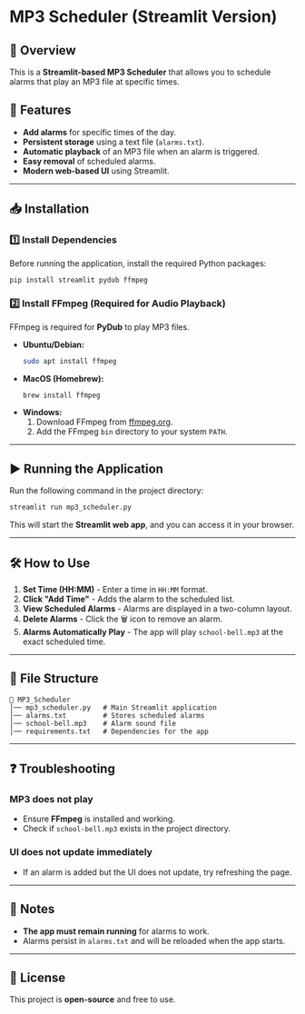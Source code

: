 # MP3 Scheduler (Streamlit Version)

## 📌 Overview

This is a **Streamlit-based MP3 Scheduler** that allows you to schedule alarms that play an MP3 file at specific times.

## 🚀 Features

- **Add alarms** for specific times of the day.
- **Persistent storage** using a text file (`alarms.txt`).
- **Automatic playback** of an MP3 file when an alarm is triggered.
- **Easy removal** of scheduled alarms.
- **Modern web-based UI** using Streamlit.

---

## 📥 Installation

### **1️⃣ Install Dependencies**

Before running the application, install the required Python packages:

```bash
pip install streamlit pydub ffmpeg
```

### **2️⃣ Install FFmpeg (Required for Audio Playback)**

FFmpeg is required for **PyDub** to play MP3 files.

- **Ubuntu/Debian:**
  ```bash
  sudo apt install ffmpeg
  ```
- **MacOS (Homebrew):**
  ```bash
  brew install ffmpeg
  ```
- **Windows:**
  1. Download FFmpeg from [ffmpeg.org](https://ffmpeg.org/download.html).
  2. Add the FFmpeg `bin` directory to your system `PATH`.

---

## ▶️ Running the Application

Run the following command in the project directory:

```bash
streamlit run mp3_scheduler.py
```

This will start the **Streamlit web app**, and you can access it in your browser.

---

## 🛠️ How to Use

1. **Set Time (HH:MM)** - Enter a time in `HH:MM` format.
2. **Click "Add Time"** - Adds the alarm to the scheduled list.
3. **View Scheduled Alarms** - Alarms are displayed in a two-column layout.
4. **Delete Alarms** - Click the 🗑️ icon to remove an alarm.
5. **Alarms Automatically Play** - The app will play `school-bell.mp3` at the exact scheduled time.

---

## 📂 File Structure

```
📁 MP3_Scheduler
│── mp3_scheduler.py   # Main Streamlit application
│── alarms.txt         # Stores scheduled alarms
│── school-bell.mp3    # Alarm sound file
│── requirements.txt   # Dependencies for the app
```

---

## ❓ Troubleshooting

### **MP3 does not play**

- Ensure **FFmpeg** is installed and working.
- Check if `school-bell.mp3` exists in the project directory.

### **UI does not update immediately**

- If an alarm is added but the UI does not update, try refreshing the page.

---

## 🏁 Notes

- **The app must remain running** for alarms to work.
- Alarms persist in `alarms.txt` and will be reloaded when the app starts.

---

## 📜 License

This project is **open-source** and free to use.
